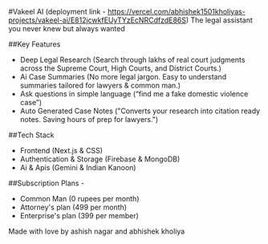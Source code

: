 #Vakeel AI  (deployment link - https://vercel.com/abhishek1501kholiyas-projects/vakeel-ai/E812jcwkfEUyTYzEcNRCdfzdE86S)
The legal assistant you never knew but always wanted  

##Key Features  
- Deep Legal Research (Search through lakhs of real court judgments across the Supreme Court, High Courts, and District Courts.)  
- Ai Case Summaries (No more legal jargon. Easy to understand summaries tailored for lawyers & common man.)  
- Ask questions in simple language (“find me a fake domestic violence case”)  
- Auto Generated Case Notes ("Converts your research into citation ready notes. Saving hours of prep for lawyers.")  

##Tech Stack  
- Frontend (Next.js & CSS)  
- Authentication & Storage (Firebase & MongoDB)  
- Ai & Apis (Gemini & Indian Kanoon)  

##Subscription Plans -   
- Common Man (0 rupees per month)  
- Attorney's plan (499 per month)  
- Enterprise's plan (399 per member)  


Made with love by ashish nagar and abhishek kholiya